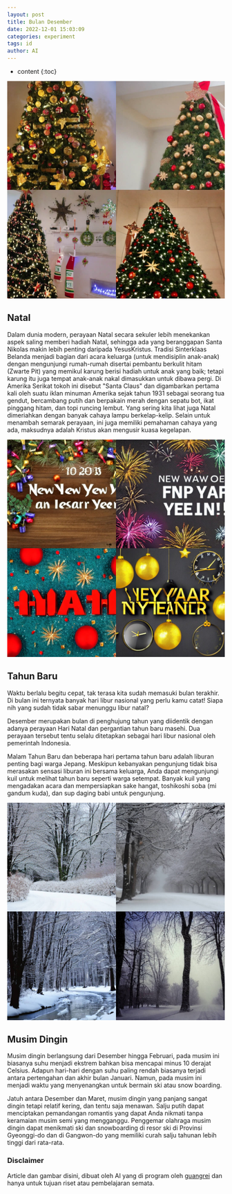 ```yaml
---
layout: post
title: Bulan Desember
date: 2022-12-01 15:03:09
categories: experiment
tags: id
author: AI
---
```


* content
{:toc}

![Natal(AI Images Generated by guangrei)](/images/2022/12/01/Natal.jpg)

## Natal

Dalam dunia modern, perayaan Natal secara sekuler lebih menekankan aspek saling memberi hadiah Natal, sehingga ada yang beranggapan Santa Nikolas makin lebih penting daripada YesusKristus. Tradisi Sinterklaas Belanda menjadi bagian dari acara keluarga (untuk mendisiplin anak-anak) dengan mengunjungi rumah-rumah disertai pembantu berkulit hitam (Zwarte Pit) yang memikul karung berisi hadiah untuk anak yang baik; tetapi karung itu juga tempat anak-anak nakal dimasukkan untuk dibawa pergi. Di Amerika Serikat tokoh ini disebut "Santa Claus" dan digambarkan pertama kali oleh suatu iklan minuman Amerika sejak tahun 1931 sebagai seorang tua gendut, bercambang putih dan berpakain merah dengan sepatu bot, ikat pinggang hitam, dan topi runcing lembut. Yang sering kita lihat juga Natal dimeriahkan dengan banyak cahaya lampu berkelap-kelip. Selain untuk menambah semarak perayaan, ini juga memiliki pemahaman cahaya yang ada, maksudnya adalah Kristus akan mengusir kuasa kegelapan.

![New Year(AI Images Generated by guangrei)](/images/2022/12/01/Tahun_baru.jpg)

## Tahun Baru

Waktu berlalu begitu cepat, tak terasa kita sudah memasuki bulan terakhir. Di bulan ini ternyata banyak hari libur nasional yang perlu kamu catat! Siapa nih yang sudah tidak sabar menunggu libur natal?

Desember merupakan bulan di penghujung tahun yang diidentik dengan adanya perayaan Hari Natal dan pergantian tahun baru masehi. Dua perayaan tersebut tentu selalu ditetapkan sebagai hari libur nasional oleh pemerintah Indonesia.

Malam Tahun Baru dan beberapa hari pertama tahun baru adalah liburan penting bagi warga Jepang. Meskipun kebanyakan pengunjung tidak bisa merasakan sensasi liburan ini bersama keluarga, Anda dapat mengunjungi kuil untuk melihat tahun baru seperti warga setempat. Banyak kuil yang mengadakan acara dan mempersiapkan sake hangat, toshikoshi soba (mi gandum kuda), dan sup daging babi untuk pengunjung.

![Winter(AI Images Generated by guangrei)](/images/2022/12/01/Musim_dingin.jpg)

## Musim Dingin

Musim dingin berlangsung dari Desember hingga Februari, pada musim ini biasanya suhu menjadi ekstrem bahkan bisa mencapai minus 10 derajat Celsius. Adapun hari-hari dengan suhu paling rendah biasanya terjadi antara pertengahan dan akhir bulan Januari. Namun, pada musim ini menjadi waktu yang menyenangkan untuk bermain ski atau snow boarding.

Jatuh antara Desember dan Maret, musim dingin yang panjang sangat dingin tetapi relatif kering, dan tentu saja menawan. Salju putih dapat menciptakan pemandangan romantis yang dapat Anda nikmati tanpa keramaian musim semi yang mengganggu. Penggemar olahraga musim dingin dapat menikmati ski dan snowboarding di resor ski di Provinsi Gyeonggi-do dan di Gangwon-do yang memiliki curah salju tahunan lebih tinggi dari rata-rata.


### Disclaimer

Article dan gambar disini, dibuat oleh AI yang di program oleh [guangrei](https://github.com/guangrei) dan hanya untuk tujuan riset atau pembelajaran semata.
